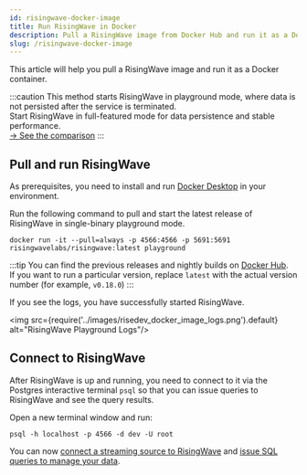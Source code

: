 ```yaml
---
id: risingwave-docker-image
title: Run RisingWave in Docker
description: Pull a RisingWave image from Docker Hub and run it as a Docker container.
slug: /risingwave-docker-image
---
```


This article will help you pull a RisingWave image and run it as a Docker container.

:::caution
This method starts RisingWave in playground mode, where data is not persisted after the service is terminated.<br/>Start RisingWave in full-featured mode for data persistence and stable performance. <br/>[→ See the comparison](/get-started.md#run-risingwave)
:::

## Pull and run RisingWave

As prerequisites, you need to install and run [Docker Desktop](https://docs.docker.com/get-docker/) in your environment.

Run the following command to pull and start the latest release of RisingWave in single-binary playground mode.

```shell
docker run -it --pull=always -p 4566:4566 -p 5691:5691 risingwavelabs/risingwave:latest playground
```

:::tip
You can find the previous releases and nightly builds on [Docker Hub](https://hub.docker.com/r/risingwavelabs/risingwave/tags).<br/>If you want to run a particular version, replace `latest` with the actual version number (for example, `v0.18.0`)
:::

If you see the logs, you have successfully started RisingWave.

<img src={require('../images/risedev_docker_image_logs.png').default} alt="RisingWave Playground Logs"/>

## Connect to RisingWave

After RisingWave is up and running, you need to connect to it via the Postgres interactive terminal `psql` so that you can issue queries to RisingWave and see the query results.

Open a new terminal window and run:

```shell
psql -h localhost -p 4566 -d dev -U root
```

You can now [connect a streaming source to RisingWave](sql/commands/sql-create-source.md) and [issue SQL queries to manage your data](risingwave-sql-101.md).
